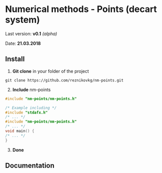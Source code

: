 # Numerical methods - Points (decart system)

Last version: **v0.1** *(alpha)*

Date: **21.03.2018**

## Install

1) **Git clone** in your folder of the project
```git
git clone https://github.com/reznikovkg/nm-points.git
```

2) **Include** nm-points
```cpp
#include "nm-points/nm-points.h"
```

```cpp
/* Example including */
#include "stdafx.h"
/* ... */
#include "nm-points/nm-points.h"
/* ... */
void main() {
/* ... */
}
```

3) **Done**

## Documentation
